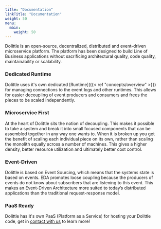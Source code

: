 ```yaml
---
title: "Documentation"
linkTitle: "Documentation"
weight: 50
menu:
  main:
    weight: 50
---
```


Dolittle is an open-source, decentralized, distributed and event-driven microservice platform. The platform has been designed to build Line of Business applications without sacrificing architectural quality, code quality, maintainability or scalability.

### Dedicated Runtime
Dolittle uses it's own dedicated [Runtime]({{< ref "concepts/overview" >}}) for managing connections to the event logs and other runtimes. This allows for easier decoupling of event producers and consumers and frees the pieces to be scaled independently.

### Microservice First
At the heart of Dolittle sits the notion of decoupling. This makes it possible to take a system and break it into small focused components
that can be assembled together in any way one wants to. When it is broken up you get the benefit of scaling each individual piece on its own, rather than scaling the monolith
equally across a number of machines. This gives a higher density, better resource utilization and ultimately better cost
control.

### Event-Driven
Dolittle is based on Event Sourcing, which means that the systems state is based on events. 
EDA promotes loose coupling because the producers of events do not know about subscribers that are listening to this event. This makes an Event-Driven Architecture more suited to today’s distributed applications than the traditional request-response model.

### PaaS Ready
Dolittle has it's own PaaS (Platform as a Service) for hosting your Dolittle code, get in [contact with us](https://dolittle.com/contact-us) to learn more!

